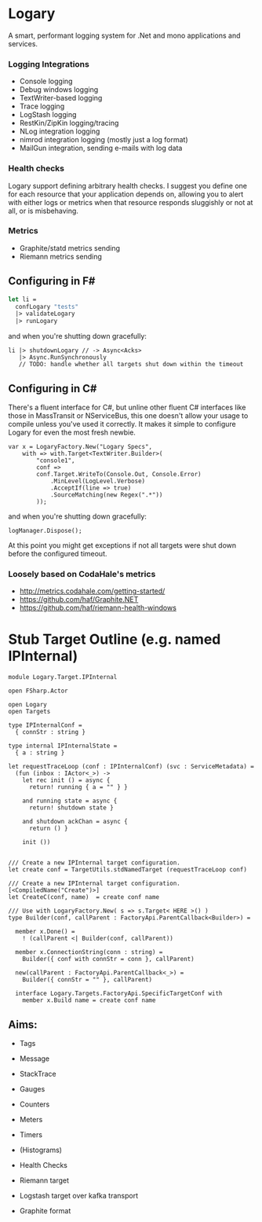 # Logary

A smart, performant logging system for .Net and mono applications and services.

### Logging Integrations

 - Console logging
 - Debug windows logging
 - TextWriter-based logging
 - Trace logging
 - LogStash logging
 - RestKin/ZipKin logging/tracing
 - NLog integration logging
 - nimrod integration logging (mostly just a log format)
 - MailGun integration, sending e-mails with log data

### Health checks

Logary support defining arbitrary health checks. I suggest you define one for
each resource that your application depends on, allowing you to alert with either
logs or metrics when that resource responds sluggishly or not at all, or is
misbehaving.

### Metrics

 - Graphite/statd metrics sending
 - Riemann metrics sending
 
## Configuring in F#

``` fsharp
let li = 
  confLogary "tests"
  |> validateLogary
  |> runLogary
```

and when you're shutting down gracefully:

```
li |> shutdownLogary // -> Async<Acks>
   |> Async.RunSynchronously
   // TODO: handle whether all targets shut down within the timeout
```

## Configuring in C#

There's a fluent interface for C#, but unline other fluent C# interfaces
like those in MassTransit or NServiceBus, this one doesn't allow your
usage to compile unless you've used it correctly. It makes it simple
to configure Logary for even the most fresh newbie.

```
var x = LogaryFactory.New("Logary Specs",
	with => with.Target<TextWriter.Builder>(
		"console1",
		conf =>
		conf.Target.WriteTo(Console.Out, Console.Error)
			.MinLevel(LogLevel.Verbose)
			.AcceptIf(line => true)
			.SourceMatching(new Regex(".*"))
		));
```

and when you're shutting down gracefully:

```
logManager.Dispose();
```

At this point you might get exceptions if not all targets were shut down
before the configured timeout.

### Loosely based on CodaHale's metrics

 - http://metrics.codahale.com/getting-started/
 - https://github.com/haf/Graphite.NET
 - https://github.com/haf/riemann-health-windows

# Stub Target Outline (e.g. named IPInternal)

```
module Logary.Target.IPInternal 

open FSharp.Actor

open Logary
open Targets

type IPInternalConf =
  { connStr : string }

type internal IPInternalState =
  { a : string }

let requestTraceLoop (conf : IPInternalConf) (svc : ServiceMetadata) =
  (fun (inbox : IActor<_>) ->
    let rec init () = async {
      return! running { a = "" } }

    and running state = async {
      return! shutdown state }

    and shutdown ackChan = async {
      return () }

    init ())


/// Create a new IPInternal target configuration.
let create conf = TargetUtils.stdNamedTarget (requestTraceLoop conf)

/// Create a new IPInternal target configuration.
[<CompiledName("Create")>] 
let CreateC(conf, name)  = create conf name

/// Use with LogaryFactory.New( s => s.Target< HERE >() )
type Builder(conf, callParent : FactoryApi.ParentCallback<Builder>) =

  member x.Done() =
    ! (callParent <| Builder(conf, callParent))

  member x.ConnectionString(conn : string) =
    Builder({ conf with connStr = conn }, callParent)

  new(callParent : FactoryApi.ParentCallback<_>) =
    Builder({ connStr = "" }, callParent)

  interface Logary.Targets.FactoryApi.SpecificTargetConf with
    member x.Build name = create conf name
```

## Aims:

  - Tags
  - Message
  - StackTrace
 
  - Gauges
  - Counters
  - Meters
  - Timers

  - (Histograms)
  - Health Checks
 
  - Riemann target
  - Logstash target over kafka transport
  - Graphite format
